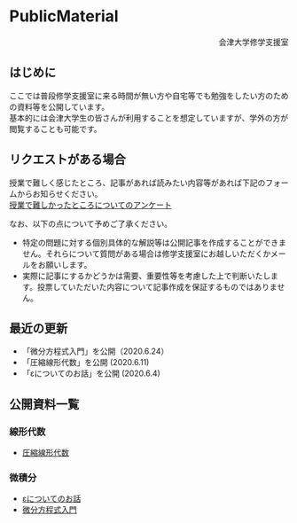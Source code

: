 # PublicMaterial

<div align="right">会津大学修学支援室</div>

## はじめに
ここでは普段修学支援室に来る時間が無い方や自宅等でも勉強をしたい方のための資料等を公開しています。  
基本的には会津大学生の皆さんが利用することを想定していますが、学外の方が閲覧することも可能です。  

## リクエストがある場合
授業で難しく感じたところ、記事があれば読みたい内容等があれば下記のフォームからお知らせください。  
[授業で難しかったところについてのアンケート](https://docs.google.com/forms/d/e/1FAIpQLScWKlr5Q9ctfumYM_BZsII-UX1ToD6e8-OLpqSH8biI9AJ7Gg/viewform?usp=sf_link)

なお、以下の点について予めご了承ください。
- 特定の問題に対する個別具体的な解説等は公開記事を作成することができません。それらについて質問がある場合は修学支援室にお越しいただくかメールをお願いします。
- 実際に記事にするかどうかは需要、重要性等を考慮した上で判断いたします。投票していただいた内容について記事作成を保証するものではありません。

## 最近の更新
<!-- 5件程度記載予定 -->
- 「微分方程式入門」を公開（2020.6.24）
- 「圧縮線形代数」を公開 (2020.6.11)
- 「εについてのお話」を公開 (2020.6.4)

## 公開資料一覧
### 線形代数
- [圧縮線形代数](https://ofls.github.io/PublicMaterial/LinearAlgebra/LASummary.html)
  
### 微積分
- [εについてのお話](https://ofls.github.io/PublicMaterial/Calculus/epsilon.html)
- [微分方程式入門](https://ofls.github.io/PublicMaterial/Calculus/ODE.html)